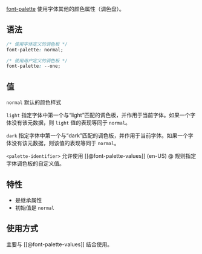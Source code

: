 [font-palette](https://developer.mozilla.org/zh-CN/docs/Web/CSS/font-palette) 使用字体其他的颜色属性（调色盘）。

## 语法

```css
/* 使用字体定义的调色板 */
font-palette: normal;

/* 使用用户定义的调色板 */
font-palette: --one;
```

## 值

`normal` 
	默认的颜色样式

`light` 
	指定字体中第一个与“light”匹配的调色板，并作用于当前字体。如果一个字体没有该元数据，则 `light` 值的表现等同于 `normal`。

`dark` 
	指定字体中第一个与“dark”匹配的调色板，并作用于当前字体。如果一个字体没有该元数据，则该值的表现等同于 `normal`。

`<palette-identifier>` 
	允许使用 [[@font-palette-values]] (en-US) @ 规则指定字体调色板的自定义值。

## 特性

- 是继承属性
- 初始值是 `normal`

## 使用方式

主要与 [[@font-palette-values]] 结合使用。